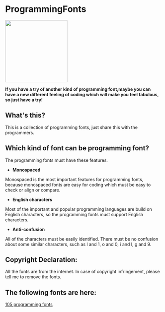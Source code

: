 # ProgrammingFonts

<img src="logo-programming-fonts.png" width="" height="200"/>

**If you have a try of another kind of programming font,maybe you can have a new different feeling of coding which will make you feel fabulous, so just have a try!**

## What's this?

This is a collection of programming fonts, just share this with the programmers.

## Which kind of font can be programming font?

The programming fonts must have these features.

* **Monospaced**

Monospaced is the most important features for programming fonts, because monospaced fonts are easy for coding which must be easy to check or align or compare.

* **English characters**

Most of the important and popular programming languages are build on English characters, so the programming fonts must support English characters.

* **Anti-confusion**

All of the characters must be easily identified. There must be no confusion about some similar characters, such as l and 1, o and 0, i and l, g and 9.

## Copyright Declaration:

All the fonts are from the internet. In case of copyright infringement, please tell me to remove the fonts.

## The following fonts are here:

[105 programming fonts](https://github.com/ProgrammingFonts/ProgrammingFonts/tree/master/font)

